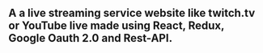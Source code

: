 ## A a live streaming service website like twitch.tv or YouTube live made using React, Redux, Google Oauth 2.0 and Rest-API.
